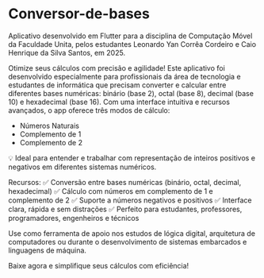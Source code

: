 # Conversor-de-bases
Aplicativo desenvolvido em Flutter para a disciplina de Computação Móvel da Faculdade Unita, pelos estudantes Leonardo Yan Corrêa Cordeiro e Caio Henrique da Silva Santos, em 2025.

Otimize seus cálculos com precisão e agilidade! Este aplicativo foi desenvolvido especialmente para profissionais da área de tecnologia e estudantes de informática que precisam converter e calcular entre diferentes bases numéricas: binário (base 2), octal (base 8), decimal (base 10) e hexadecimal (base 16).
Com uma interface intuitiva e recursos avançados, o app oferece três modos de cálculo:

- Números Naturais
- Complemento de 1
- Complemento de 2

💡 Ideal para entender e trabalhar com representação de inteiros positivos e negativos em diferentes sistemas numéricos.

Recursos:
✅ Conversão entre bases numéricas (binário, octal, decimal, hexadecimal)
✅ Cálculo com números em complemento de 1 e complemento de 2
✅ Suporte a números negativos e positivos
✅ Interface clara, rápida e sem distrações
✅ Perfeito para estudantes, professores, programadores, engenheiros e técnicos

Use como ferramenta de apoio nos estudos de lógica digital, arquitetura de computadores ou durante o desenvolvimento de sistemas embarcados e linguagens de máquina.

Baixe agora e simplifique seus cálculos com eficiência!

